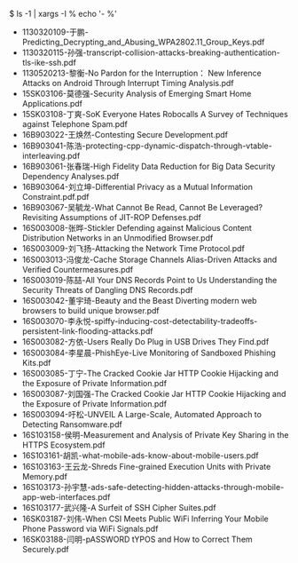 $ ls -1 | xargs -I % echo '- %'

- 1130320109-于鹏-Predicting_Decrypting_and_Abusing_WPA2802.11_Group_Keys.pdf
- 1130320115-孙强-transcript-collision-attacks-breaking-authentication-tls-ike-ssh.pdf
- 1130520213-黎衡-No Pardon for the Interruption： New Inference Attacks on Android Through Interrupt Timing Analysis.pdf
- 15SK03106-莫德强-Security Analysis of Emerging Smart Home Applications.pdf
- 15SK03108-丁爽-SoK Everyone Hates Robocalls A Survey of Techniques against Telephone Spam.pdf
- 16B903022-王焕然-Contesting Secure Development.pdf
- 16B903041-陈浩-protecting-cpp-dynamic-dispatch-through-vtable-interleaving.pdf
- 16B903061-张春瑞-High Fidelity Data Reduction for Big Data Security Dependency Analyses.pdf
- 16B903064-刘立坤-Differential Privacy as a Mutual Information Constraint.pdf.pdf
- 16B903067-吴毓龙-What Cannot Be Read, Cannot Be Leveraged? Revisiting Assumptions of JIT-ROP Defenses.pdf
- 16S003008-张晔-Stickler Defending against Malicious Content Distribution Networks in an Unmodified Browser.pdf
- 16S003009-刘飞扬-Attacking the Network Time Protocol.pdf
- 16S003013-冯俊龙-Cache Storage Channels Alias-Driven Attacks and Verified Countermeasures.pdf
- 16S003019-陈喆-All Your DNS Records Point to Us Understanding the Security Threats of Dangling DNS Records.pdf
- 16S003042-董宇琦-Beauty and the Beast Diverting modern web browsers to build unique browser.pdf
- 16S003070-李永悦-spiffy-inducing-cost-detectability-tradeoffs-persistent-link-flooding-attacks.pdf
- 16S003082-方依-Users Really Do Plug in USB Drives They Find.pdf
- 16S003084-李星晨-PhishEye-Live Monitoring of Sandboxed Phishing Kits.pdf
- 16S003085-丁宁-The Cracked Cookie Jar HTTP Cookie Hijacking and the Exposure of Private Information.pdf
- 16S003087-刘国强-The Cracked Cookie Jar HTTP Cookie Hijacking and the Exposure of Private Information.pdf
- 16S003094-吁松-UNVEIL A Large-Scale, Automated Approach to Detecting Ransomware.pdf
- 16S103158-侯明-Measurement and Analysis of Private Key Sharing in the HTTPS Ecosystem.pdf
- 16S103161-胡凯-what-mobile-ads-know-about-mobile-users.pdf
- 16S103163-王云龙-Shreds Fine-grained Execution Units with Private Memory.pdf
- 16S103173-孙宇慧-ads-safe-detecting-hidden-attacks-through-mobile-app-web-interfaces.pdf
- 16S103177-武兴隆-A Surfeit of SSH Cipher Suites.pdf
- 16SK03187-刘伟-When CSI Meets Public WiFi Inferring Your Mobile Phone Password via WiFi Signals.pdf
- 16SK03188-闫明-pASSWORD tYPOS and How to Correct Them Securely.pdf